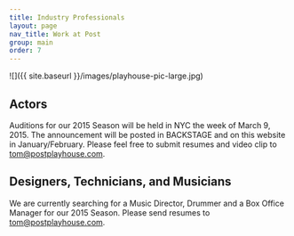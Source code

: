 ```yaml
---
title: Industry Professionals
layout: page
nav_title: Work at Post
group: main
order: 7
---
```


![]({{ site.baseurl }}/images/playhouse-pic-large.jpg)

## Actors

Auditions for our 2015 Season will be held in NYC the week of March 9, 2015.
The announcement will be posted in BACKSTAGE and on this website in January/February.
Please feel free to submit resumes and video clip to tom@postplayhouse.com.

## Designers, Technicians, and Musicians

We are currently searching for a Music Director, Drummer and a Box Office Manager for our 2015 Season.  Please send resumes to tom@postplayhouse.com.
